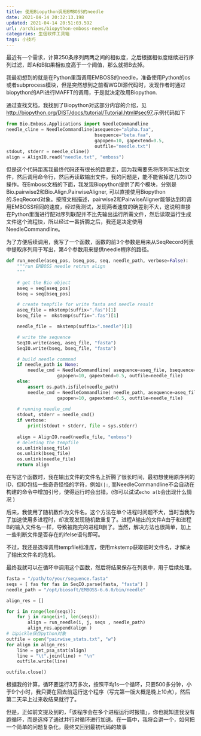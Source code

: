 ```yaml
---
title: 使用Biopython调用EMBOSS的needle
date: 2021-04-14 20:32:13.198
updated: 2021-04-14 20:51:03.592
url: /archives/biopython-emboss-needle
categories: 生信软件工具箱
tags: 小技巧
---
```


最近有一个需求，计算250条序列两两之间的相似度，之后根据相似度继续进行序列过滤，即A和B如果相似度高于一个阈值，那么就把B去掉。

我最初想到的就是在Python里面调用EMBOSS的needle，准备使用Python的os或者subprocess模块，但是突然想到之前看WGDI源代码时，发现作者时通过biopython的API进行MAFFT的调用，于是就决定改用Biopython.

通过查找文档，我找到了Biopython对这部分内容的介绍，见 <http://biopython.org/DIST/docs/tutorial/Tutorial.html#sec97>,示例代码如下

```python
from Bio.Emboss.Applications import NeedleCommandline
needle_cline = NeedleCommandline(asequence="alpha.faa", 
                                 bsequence="beta.faa", 
                                 gapopen=10, gapextend=0.5, 
                                 outfile="needle.txt")
stdout, stderr = needle_cline()
align = AlignIO.read("needle.txt", "emboss")
```

但是这个代码距离我最终代码还有很长的路要走，因为我需要先将序列写出到文件，然后调用命令行，然后再读取输出文件。我的问题是，能不能省掉这几次I/O操作。在Emboss文档的下面，我发现Biopython提供了两个模块，分别是Bio.pairwise2和Bio.Align.PairwiseAligner, 可以直接使用Biopython的.SeqRecord对象。按照文档描述，pairwise2和PairwiseAligner能够达到和调用EMBOSS相同的速度，经过我测试，发现两者速度的确差别不大，这说明直接在Python里面进行配对序列联配并不比先输出运行所需文件，然后读取运行生成文件这个流程快，所以经过一番折腾之后，我还是决定使用NeedleCommandline。

为了方便后续调用，我写了一个函数，函数的前3个参数是用来从SeqRecord列表中提取序列用于写出，第4个参数用来提供needle程序的路径。

```python
def run_needle(aseq_pos, bseq_pos, seq, needle_path, verbose=False):
    """run EMBOSS needle retrun align 
    """

    # get the Bio object
    aseq = seq[aseq_pos]
    bseq = seq[bseq_pos]

    # create tempfile for write fasta and needle result
    aseq_file = mkstemp(suffix=".fas")[1]
    bseq_file =  mkstemp(suffix=".fas")[1]

    needle_file =  mkstemp(suffix=".needle")[1]

    # write the sequence
    SeqIO.write(aseq, aseq_file, "fasta")
    SeqIO.write(bseq, bseq_file, "fasta")

    # build needle commnad
    if needle_path is None:
        needle_cmd = NeedleCommandline( asequence=aseq_file, bsequence=bseq_file,
                   gapopen=10, gapextend=0.5, outfile=needle_file)
    else:
        assert os.path.isfile(needle_path)
        needle_cmd = NeedleCommandline( needle_path, asequence=aseq_file, bsequence=bseq_file,
                   gapopen=10, gapextend=0.5, outfile=needle_file)
    
    # running needle_cmd
    stdout, stderr = needle_cmd()
    if verbose:
        print(stdout + stderr, file = sys.stderr)
    
    align = AlignIO.read(needle_file, "emboss")
    # deleting the tempfile
    os.unlink(aseq_file)
    os.unlink(bseq_file)
    os.unlink(needle_file)
    return align
```

在写这个函数时，我在输出文件的文件名上折腾了很长时间，最初想使用原序列的ID，但ID包括一些奇奇怪怪的字符，例如`(|:`, 而NeedleCommandline不会自动在构建的命令中增加引号，使得运行时会出错。(你可以试试`echo a(b`会出现什么情况 )

后来，我使用了随机数作为文件名。这个方法在单个进程时问题不大，当时当我为了加速使用多进程时，却发现发现随机数重复了。进程A输出的文件A由于和进程B的输入文件名一样，导致被跑完的进程B删了。当然，解决方法也很简单，加上一些判断文件是否存在的ifelse语句即可。

不过，我还是选择调用tempfile标准库，使用mkstemp获取临时文件名，才解决了输出文件名的危机。

最终我就可以在循环中调用这个函数，然后将结果保存在列表中，用于后续处理。

```python
fasta = "/path/to/your/sequence.fasta"
seqs = [ fas for fas in SeqIO.parse(fasta, "fasta") ]
needle_path = "/opt/biosoft/EMBOSS-6.6.0/bin/needle"

align_res = []

for i in range(len(seqs)):
    for j in range(i+1, len(seqs)):
        align = run_needle(i, j, seqs , needle_path)
        align_res.append(align )
# 以pickle保存python对象
outfile = open("pairwise_stats.txt", "w")
for align in align_res:
    line = get_psa_stat(align)
    line = "\t".join(line) + "\n"
    outfile.write(line)

outfile.close()
```

根据我的计算，循环要运行3万多次，按照平均1s一个循环，只要500多分钟，小于9个小时，我只要在回去前运行这个程序（写完第一版大概是晚上10点），然后第二天早上过来收结果就行了。

但是，正如前文提及到的，「该程序会在多个进程运行时报错」，你也就知道我没有跑循环，而是选择了通过并行对循环进行加速。在一篇中，我将会讲一个，如何把一个简单的问题复杂化，最终又回到最初代码的故事


